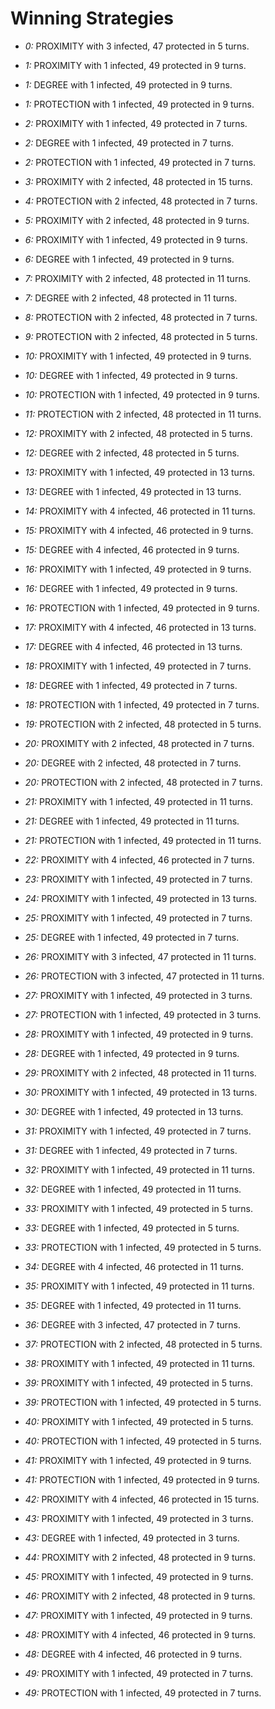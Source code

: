 # Winning Strategies

* _0:_ PROXIMITY with 3 infected, 47 protected in 5 turns.


* _1:_ PROXIMITY with 1 infected, 49 protected in 9 turns.


* _1:_ DEGREE with 1 infected, 49 protected in 9 turns.


* _1:_ PROTECTION with 1 infected, 49 protected in 9 turns.


* _2:_ PROXIMITY with 1 infected, 49 protected in 7 turns.


* _2:_ DEGREE with 1 infected, 49 protected in 7 turns.


* _2:_ PROTECTION with 1 infected, 49 protected in 7 turns.


* _3:_ PROXIMITY with 2 infected, 48 protected in 15 turns.


* _4:_ PROTECTION with 2 infected, 48 protected in 7 turns.


* _5:_ PROXIMITY with 2 infected, 48 protected in 9 turns.


* _6:_ PROXIMITY with 1 infected, 49 protected in 9 turns.


* _6:_ DEGREE with 1 infected, 49 protected in 9 turns.


* _7:_ PROXIMITY with 2 infected, 48 protected in 11 turns.


* _7:_ DEGREE with 2 infected, 48 protected in 11 turns.


* _8:_ PROTECTION with 2 infected, 48 protected in 7 turns.


* _9:_ PROTECTION with 2 infected, 48 protected in 5 turns.


* _10:_ PROXIMITY with 1 infected, 49 protected in 9 turns.


* _10:_ DEGREE with 1 infected, 49 protected in 9 turns.


* _10:_ PROTECTION with 1 infected, 49 protected in 9 turns.


* _11:_ PROTECTION with 2 infected, 48 protected in 11 turns.


* _12:_ PROXIMITY with 2 infected, 48 protected in 5 turns.


* _12:_ DEGREE with 2 infected, 48 protected in 5 turns.


* _13:_ PROXIMITY with 1 infected, 49 protected in 13 turns.


* _13:_ DEGREE with 1 infected, 49 protected in 13 turns.


* _14:_ PROXIMITY with 4 infected, 46 protected in 11 turns.


* _15:_ PROXIMITY with 4 infected, 46 protected in 9 turns.


* _15:_ DEGREE with 4 infected, 46 protected in 9 turns.


* _16:_ PROXIMITY with 1 infected, 49 protected in 9 turns.


* _16:_ DEGREE with 1 infected, 49 protected in 9 turns.


* _16:_ PROTECTION with 1 infected, 49 protected in 9 turns.


* _17:_ PROXIMITY with 4 infected, 46 protected in 13 turns.


* _17:_ DEGREE with 4 infected, 46 protected in 13 turns.


* _18:_ PROXIMITY with 1 infected, 49 protected in 7 turns.


* _18:_ DEGREE with 1 infected, 49 protected in 7 turns.


* _18:_ PROTECTION with 1 infected, 49 protected in 7 turns.


* _19:_ PROTECTION with 2 infected, 48 protected in 5 turns.


* _20:_ PROXIMITY with 2 infected, 48 protected in 7 turns.


* _20:_ DEGREE with 2 infected, 48 protected in 7 turns.


* _20:_ PROTECTION with 2 infected, 48 protected in 7 turns.


* _21:_ PROXIMITY with 1 infected, 49 protected in 11 turns.


* _21:_ DEGREE with 1 infected, 49 protected in 11 turns.


* _21:_ PROTECTION with 1 infected, 49 protected in 11 turns.


* _22:_ PROXIMITY with 4 infected, 46 protected in 7 turns.


* _23:_ PROXIMITY with 1 infected, 49 protected in 7 turns.


* _24:_ PROXIMITY with 1 infected, 49 protected in 13 turns.


* _25:_ PROXIMITY with 1 infected, 49 protected in 7 turns.


* _25:_ DEGREE with 1 infected, 49 protected in 7 turns.


* _26:_ PROXIMITY with 3 infected, 47 protected in 11 turns.


* _26:_ PROTECTION with 3 infected, 47 protected in 11 turns.


* _27:_ PROXIMITY with 1 infected, 49 protected in 3 turns.


* _27:_ PROTECTION with 1 infected, 49 protected in 3 turns.


* _28:_ PROXIMITY with 1 infected, 49 protected in 9 turns.


* _28:_ DEGREE with 1 infected, 49 protected in 9 turns.


* _29:_ PROXIMITY with 2 infected, 48 protected in 11 turns.


* _30:_ PROXIMITY with 1 infected, 49 protected in 13 turns.


* _30:_ DEGREE with 1 infected, 49 protected in 13 turns.


* _31:_ PROXIMITY with 1 infected, 49 protected in 7 turns.


* _31:_ DEGREE with 1 infected, 49 protected in 7 turns.


* _32:_ PROXIMITY with 1 infected, 49 protected in 11 turns.


* _32:_ DEGREE with 1 infected, 49 protected in 11 turns.


* _33:_ PROXIMITY with 1 infected, 49 protected in 5 turns.


* _33:_ DEGREE with 1 infected, 49 protected in 5 turns.


* _33:_ PROTECTION with 1 infected, 49 protected in 5 turns.


* _34:_ DEGREE with 4 infected, 46 protected in 11 turns.


* _35:_ PROXIMITY with 1 infected, 49 protected in 11 turns.


* _35:_ DEGREE with 1 infected, 49 protected in 11 turns.


* _36:_ DEGREE with 3 infected, 47 protected in 7 turns.


* _37:_ PROTECTION with 2 infected, 48 protected in 5 turns.


* _38:_ PROXIMITY with 1 infected, 49 protected in 11 turns.


* _39:_ PROXIMITY with 1 infected, 49 protected in 5 turns.


* _39:_ PROTECTION with 1 infected, 49 protected in 5 turns.


* _40:_ PROXIMITY with 1 infected, 49 protected in 5 turns.


* _40:_ PROTECTION with 1 infected, 49 protected in 5 turns.


* _41:_ PROXIMITY with 1 infected, 49 protected in 9 turns.


* _41:_ PROTECTION with 1 infected, 49 protected in 9 turns.


* _42:_ PROXIMITY with 4 infected, 46 protected in 15 turns.


* _43:_ PROXIMITY with 1 infected, 49 protected in 3 turns.


* _43:_ DEGREE with 1 infected, 49 protected in 3 turns.


* _44:_ PROXIMITY with 2 infected, 48 protected in 9 turns.


* _45:_ PROXIMITY with 1 infected, 49 protected in 9 turns.


* _46:_ PROXIMITY with 2 infected, 48 protected in 9 turns.


* _47:_ PROXIMITY with 1 infected, 49 protected in 9 turns.


* _48:_ PROXIMITY with 4 infected, 46 protected in 9 turns.


* _48:_ DEGREE with 4 infected, 46 protected in 9 turns.


* _49:_ PROXIMITY with 1 infected, 49 protected in 7 turns.


* _49:_ PROTECTION with 1 infected, 49 protected in 7 turns.



